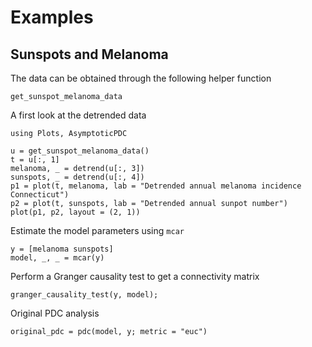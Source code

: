 # Examples

## Sunspots and Melanoma

The data can be obtained through the following helper function

```@docs
get_sunspot_melanoma_data
```

A first look at the detrended data

```@setup sunspot_melanoma
using Plots, AsymptoticPDC

```

```@example sunspot_melanoma
u = get_sunspot_melanoma_data()
t = u[:, 1]
melanoma, _ = detrend(u[:, 3])
sunspots, _ = detrend(u[:, 4])
p1 = plot(t, melanoma, lab = "Detrended annual melanoma incidence Connecticut")
p2 = plot(t, sunspots, lab = "Detrended annual sunpot number")
plot(p1, p2, layout = (2, 1))
```

Estimate the model parameters using `mcar`

```@example sunspot_melanoma
y = [melanoma sunspots]
model, _, _ = mcar(y)
```

Perform a Granger causality test to get a connectivity matrix

```@example sunspot_melanoma
granger_causality_test(y, model);
```

Original PDC analysis

```@example sunspot_melanoma
original_pdc = pdc(model, y; metric = "euc")
```
